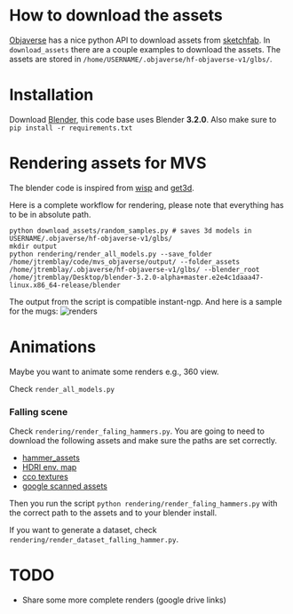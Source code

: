 # How to download the assets 
[Objaverse](https://objaverse.allenai.org/#explore) has a nice python API to download assets from [sketchfab](https://sketchfab.com/). 
In `download_assets` there are a couple examples to download the assets. The assets are stored in `/home/USERNAME/.objaverse/hf-objaverse-v1/glbs/`. 

# Installation
Download [Blender](https://www.blender.org/), this code base uses Blender **3.2.0**. 
Also make sure to `pip install -r requirements.txt`

# Rendering assets for MVS 
The blender code is inspired from [wisp](https://drive.google.com/drive/folders/1Via1TOsnG-3mUkkGteEoRJdEYJEx3wgf) and [get3d](https://github.com/nv-tlabs/GET3D/tree/master/render_shapenet_data).


Here is a complete workflow for rendering, please note that everything has to be in absolute path. 
```
python download_assets/random_samples.py # saves 3d models in USERNAME/.objaverse/hf-objaverse-v1/glbs/
mkdir output
python rendering/render_all_models.py --save_folder /home/jtremblay/code/mvs_objaverse/output/ --folder_assets /home/jtremblay/.objaverse/hf-objaverse-v1/glbs/ --blender_root /home/jtremblay/Desktop/blender-3.2.0-alpha+master.e2e4c1daaa47-linux.x86_64-release/blender
```

The output from the script is compatible instant-ngp. And here is a sample for the mugs: 
![renders](https://i.imgur.com/CcdGXJL.jpg)

# Animations 
Maybe you want to animate some renders e.g., 360 view. 

Check `render_all_models.py`

### Falling scene 

Check `rendering/render_faling_hammers.py`. You are going to need to download the following assets and make sure the paths are set correctly. 
- [hammer_assets](https://drive.google.com/drive/folders/1eZnGriYr2e8vmUfowo00Uc3VF0OTVXtk?usp=share_link)
- [HDRI env. map](https://drive.google.com/file/d/1lp36MgTlS4OFaH0vdsTFhyGFJpQDY2YX/view?usp=share_link)
- [cco textures](https://drive.google.com/file/d/1GWpRqSn_GKn0fwfEHFpQctfEo51KiqbY/view?usp=share_link)
- [google scanned assets](https://drive.google.com/drive/folders/1i-4NzkhNY2gfMXb--yAePPFzg1RMoa-I?usp=share_link)

Then you run the script `python rendering/render_faling_hammers.py` with the correct path to the assets and to your blender install. 

If you want to generate a dataset, check `rendering/render_dataset_falling_hammer.py`.

# TODO 
- Share some more complete renders (google drive links) 
